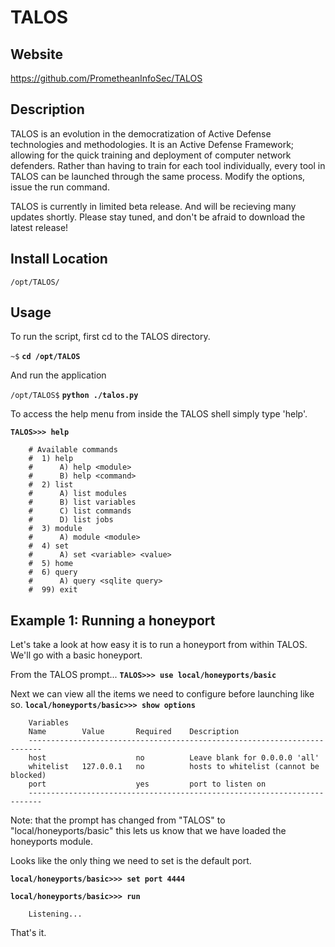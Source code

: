
TALOS
=======

Website
-------

<https://github.com/PrometheanInfoSec/TALOS>

Description
-----------

TALOS is an evolution in the democratization of Active Defense technologies
and methodologies.  It is an Active Defense Framework; allowing for the quick
training and deployment of computer network defenders.  Rather than having
to train for each tool individually, every tool in TALOS can be launched
through the same process.  Modify the options, issue the run command.

TALOS is currently in limited beta release.  And will be recieving many
updates shortly.  Please stay tuned, and don't be afraid to download the 
latest release!

Install Location
----------------

`/opt/TALOS/`

Usage
-----

To run the script, first cd to the TALOS directory.

`~$` **`cd /opt/TALOS`**

And run the application

`/opt/TALOS$` **`python ./talos.py`**

To access the help menu from inside the TALOS shell simply type 'help'.

**`TALOS>>> help`**

		# Available commands
		#  1) help
		#      A) help <module>
		#      B) help <command>
		#  2) list
		#      A) list modules
		#      B) list variables
		#      C) list commands
		#      D) list jobs
		#  3) module
		#      A) module <module>
		#  4) set
		#      A) set <variable> <value>
		#  5) home
		#  6) query
		#      A) query <sqlite query>
		#  99) exit

Example 1: Running a honeyport
------------------------------

Let's take a look at how easy it is to run a honeyport from within TALOS.
We'll go with a basic honeyport.

From the TALOS prompt...
**`TALOS>>> use local/honeyports/basic`**

Next we can view all the items we need to configure before launching 
like so.
**`local/honeyports/basic>>> show options`**

		Variables
		Name		Value		Required	Description
		-------------------------------------------------------------------------
		host					no			Leave blank for 0.0.0.0 'all'
		whitelist	127.0.0.1	no			hosts to whitelist (cannot be blocked)
		port					yes			port to listen on
		-------------------------------------------------------------------------

Note: that the prompt has changed from "TALOS" to "local/honeyports/basic"
this lets us know that we have loaded the honeyports module.


Looks like the only thing we need to set is the default port.

**`local/honeyports/basic>>> set port 4444`**

**`local/honeyports/basic>>> run`**

		Listening...

That's it.

